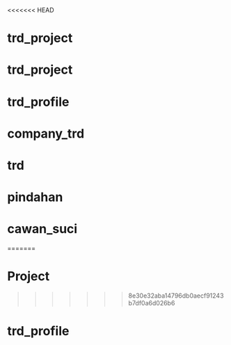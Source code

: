 <<<<<<< HEAD
# trd_project
# trd_project
# trd_profile
# company_trd
# trd
# pindahan
# cawan_suci
=======
# Project
>>>>>>> 8e30e32aba14796db0aecf91243b7df0a6d026b6
# trd_profile
